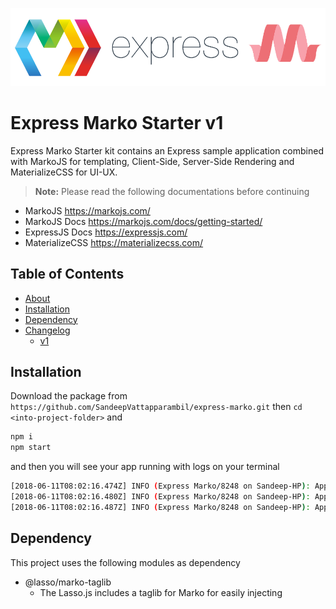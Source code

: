 ![express-marko-logo](public/img/logo.png)
# Express Marko Starter v1
Express Marko Starter kit contains an Express sample application combined with MarkoJS for templating, Client-Side, Server-Side Rendering and MaterializeCSS for UI-UX.

> **Note:**  Please read the following documentations before continuing
- MarkoJS https://markojs.com/
- MarkoJS Docs https://markojs.com/docs/getting-started/
- ExpressJS Docs https://expressjs.com/
- MaterializeCSS https://materializecss.com/

## Table of Contents
<!--ts-->
* [About](#express-marko-starter-v1)
* [Installation](#installation)
* [Dependency](#dependency)
* [Changelog](#changelog)
    * [v1](#v1)
<!--te-->

## Installation
Download the package from
```https://github.com/SandeepVattapparambil/express-marko.git```
then ```cd <into-project-folder>``` and
```sh
npm i
npm start
```
and then you will see your app running with logs on your terminal
```sh
[2018-06-11T08:02:16.474Z] INFO (Express Marko/8248 on Sandeep-HP): Application middlewares initialized
[2018-06-11T08:02:16.480Z] INFO (Express Marko/8248 on Sandeep-HP): Application routes initialized
[2018-06-11T08:02:16.487Z] INFO (Express Marko/8248 on Sandeep-HP): Application started and is running on port 3000
```
## Dependency
This project uses the following modules as dependency
- @lasso/marko-taglib
    * The Lasso.js includes a taglib for Marko for easily injecting <script> and <link> tags into a page, as well as resource URLs for images and other types of front-end resources.
- compression
    * The Nodejs compression middleware for compressing server responses.
- cookie-parser
    * Parse Cookie header and populate req.cookies with an object keyed by the cookie names. Optionally you may enable signed cookie support by passing a secret string, which assigns req.secret so it may be used by other middleware.
- debug
    * A tiny JavaScript debugging utility modelled after Node.js core's debugging technique. Works in Node.js and web browsers.
- express
    * Fast, unopinionated, minimalist web framework for node.
- http-errors
    * Create HTTP errors for Express, Koa, Connect, etc. with ease.
- lasso
    * Lasso.js is an eBay open source Node.js-style JavaScript module bundler that also provides first-level support for optimally delivering JavaScript, CSS, images and other assets to the browser.
    This tool offers many different optimizations such as a bundling, code splitting, lazy loading, conditional dependencies, compression and fingerprinted resource URLs. Plugins are provided to support pre-processors and compilers such as Less, Stylus and Marko. This developer-friendly tool does not require that you change the way that you already code and can easily be adopted by existing applications.
- lasso-babel-transform
    * Lasso.js transform that uses Babel to transpile ES6 code to ES5.
- lasso-marko
    * Plugin for the Lasso.js to support compilation and transport of Marko template files. Templates are compiled using the Marko compiler that produces a CommonJS module as output.
- marko
    * Marko is an isomorphic UI library built in JavaScript.
- pino
    * Extremely fast node.js logger, inspired by Bunyan. It also includes a shell utility to pretty-print its log files.
- babel-preset-env
    * The move makes it much easier to release and develop in sync with the rest of Babel!

## Changelog
### v1
- Basic application setup
- Express framework
- MarkoJS
- MaterializeCSS
- LassoJS
- Pino Logger